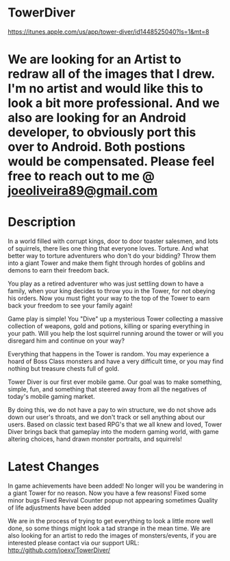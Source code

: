 # TowerDiver
https://itunes.apple.com/us/app/tower-diver/id1448525040?ls=1&mt=8

# We are looking for an Artist to redraw all of the images that I drew. I'm no artist and would like this to look a bit more professional. And we also are looking for an Android developer, to obviously port this over to Android. Both postions would be compensated. Please feel free to reach out to me @ joeoliveira89@gmail.com

# Description
In a world filled with corrupt kings, door to door toaster salesmen, and lots of squirrels, there lies one thing that everyone loves. Torture. And what better way to torture adventurers who don't do your bidding? Throw them into a giant Tower and make them fight through hordes of goblins and demons to earn their freedom back.

You play as a retired adventurer who was just settling down to have a family, when your king decides to throw you in the Tower, for not obeying his orders. Now you must fight your way to the top of the Tower to earn back your freedom to see your family again!

Game play is simple! You "Dive" up a mysterious Tower collecting a massive collection of weapons, gold and potions, killing or sparing everything in your path. Will you help the lost squirrel running around the tower or will you disregard him and continue on your way?

Everything that happens in the Tower is random. You may experience a hoard of Boss Class monsters and have a very difficult time, or you may find nothing but treasure chests full of gold. 

Tower Diver is our first ever mobile game. Our goal was to make something, simple, fun, and something that steered away from all the negatives of today's mobile gaming market.

By doing this, we do not have a pay to win structure, we do not shove ads down our user's throats, and we don't track or sell anything about our users.
Based on classic text based RPG's that we all knew and loved, Tower Diver brings back that gameplay into the modern gaming world, with game altering choices, hand drawn monster portraits, and squirrels!

# Latest Changes
In game achievements have been added! No longer will you be wandering in a giant Tower for no reason. Now you have a few reasons!
Fixed some minor bugs
Fixed Revival Counter popup not appearing sometimes
Quality of life adjustments have been added

We are in the process of trying to get everything to look a little more well done, so some things might look a tad strange in the mean time.
We are also looking for an artist to redo the images of monsters/events, if you are interested please contact via our support URL: http://github.com/joexv/TowerDiver/
